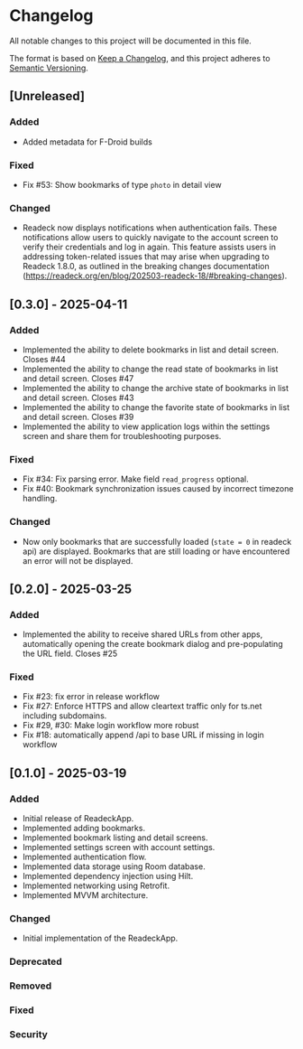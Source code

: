 # Changelog

All notable changes to this project will be documented in this file.

The format is based on [Keep a Changelog](https://keepachangelog.com/en/1.0.0/),
and this project adheres to [Semantic Versioning](https://semver.org/spec/v2.0.0.html).

## [Unreleased]

### Added

- Added metadata for F-Droid builds

### Fixed

- Fix #53: Show bookmarks of type `photo` in detail view

### Changed

- Readeck now displays notifications when authentication fails. These notifications allow users to quickly navigate to the account screen to verify their credentials and log in again. This feature assists users in addressing token-related issues that may arise when upgrading to Readeck 1.8.0, as outlined in the breaking changes documentation (https://readeck.org/en/blog/202503-readeck-18/#breaking-changes).

## [0.3.0] - 2025-04-11

### Added

- Implemented the ability to delete bookmarks in list and detail screen. Closes #44
- Implemented the ability to change the read state of bookmarks in list and detail screen. Closes #47
- Implemented the ability to change the archive state of bookmarks in list and detail screen. Closes #43
- Implemented the ability to change the favorite state of bookmarks in list and detail screen. Closes #39
- Implemented the ability to view application logs within the settings screen and share them for troubleshooting purposes.

### Fixed

- Fix #34: Fix parsing error. Make field `read_progress` optional.
- Fix #40: Bookmark synchronization issues caused by incorrect timezone handling.

### Changed

- Now only bookmarks that are successfully loaded (`state = 0` in readeck api) are displayed. Bookmarks that are still loading or have encountered an error will not be displayed. 

## [0.2.0] - 2025-03-25

### Added

- Implemented the ability to receive shared URLs from other apps, automatically opening the create bookmark dialog and pre-populating the URL field. Closes #25

### Fixed

- Fix #23: fix error in release workflow
- Fix #27: Enforce HTTPS and allow cleartext traffic only for ts.net including subdomains.
- Fix #29, #30: Make login workflow more robust 
- Fix #18: automatically append /api to base URL if missing in login workflow

## [0.1.0] - 2025-03-19

### Added

- Initial release of ReadeckApp.
- Implemented adding bookmarks.
- Implemented bookmark listing and detail screens.
- Implemented settings screen with account settings.
- Implemented authentication flow.
- Implemented data storage using Room database.
- Implemented dependency injection using Hilt.
- Implemented networking using Retrofit.
- Implemented MVVM architecture.

### Changed

- Initial implementation of the ReadeckApp.

### Deprecated

### Removed

### Fixed

### Security

